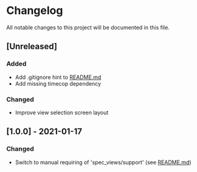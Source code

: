 # Changelog
All notable changes to this project will be documented in this file.

## [Unreleased]
### Added
- Add .gitignore hint to [README.md](./README.md#installation)
- Add missing timecop dependency

### Changed
- Improve view selection screen layout

## [1.0.0] - 2021-01-17
### Changed
- Switch to manual requiring of 'spec_views/support' (see [README.md](./README.md#installation))
